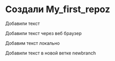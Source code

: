 # Создали My_first_repoz

Добавили текст

Добавили текст через веб браузер

Добавим текст локально

Добавили текст в новой ветке newbranch

